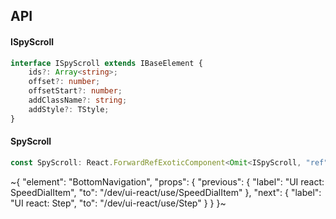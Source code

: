 

## API

#### ISpyScroll

```ts
interface ISpyScroll extends IBaseElement {
    ids?: Array<string>;
    offset?: number;
    offsetStart?: number;
    addClassName?: string;
    addStyle?: TStyle;
}
```

#### SpyScroll

```ts
const SpyScroll: React.ForwardRefExoticComponent<Omit<ISpyScroll, "ref"> & React.RefAttributes<unknown>>;
```


~{
  "element": "BottomNavigation",
  "props": {
    "previous": {
      "label": "UI react: SpeedDialItem",
      "to": "/dev/ui-react/use/SpeedDialItem"
    },
    "next": {
      "label": "UI react: Step",
      "to": "/dev/ui-react/use/Step"
    }
  }
}~
